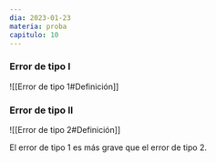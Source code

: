 ```yaml
---
dia: 2023-01-23
materia: proba
capitulo: 10
---
```

### Error de tipo I
![[Error de tipo 1#Definición]]

### Error de tipo II
![[Error de tipo 2#Definición]]


El error de tipo 1 es más grave que el error de tipo 2.